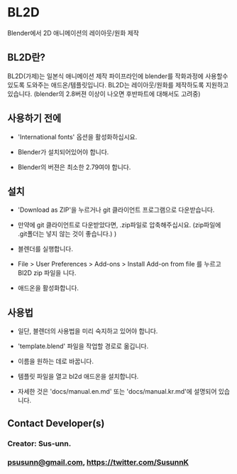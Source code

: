 BL2D
====
Blender에서 2D 애니메이션의 레이아웃/원화 제작

BL2D란?
-------

BL2D(가제)는 일본식 애니메이션 제작 파이프라인에 blender를 작화과정에 사용할수 있도록 도와주는 애드온/템플릿입니다.
BL2D는 레이아웃/원화를 제작하도록 지원하고 있습니다. (blender의 2.8버젼 이상이 나오면 후반파트에 대해서도 고려중)

사용하기 전에
---------
    
- 'International fonts' 옵션을 활성화하십시요.
  
- Blender가 설치되어있어야 합니다.
  
- Blender의 버젼은 최소한 2.79여야 합니다.
	
설치
-----------

- 'Download as ZIP'을 누르거나 git 클라이언트 프로그램으로 다운받습니다.

- 만약에 git 클라이언트로 다운받았다면, .zip파일로 압축해주십시요. (zip파일에 .git폴더는 넣지 않는 것이 좋습니다.) )

- 블렌더를 실행합니다.

- File > User Preferences > Add-ons > Install Add-on from file 를 누르고 Bl2D zip 파일을 니다.

- 애드온을 활성화합니다.
  
사용법
-----

- 일단, 블렌더의 사용법을 미리 숙지하고 있어야 합니다.
  
- 'template.blend' 파일을 작업할 경로로 옮깁니다.
  
- 이름을 원하는 데로 바꿉니다.
  
- 템플릿 파일을 열고 bl2d 애드온을 설치합니다.

- 자세한 것은  'docs/manual.en.md' 또는 'docs/manual.kr.md'에 설명되어 있습니다.

    
Contact Developer(s)
-----------------
### Creator: Sus-unn. 

### psusunn@gmail.com, https://twitter.com/SusunnK 
